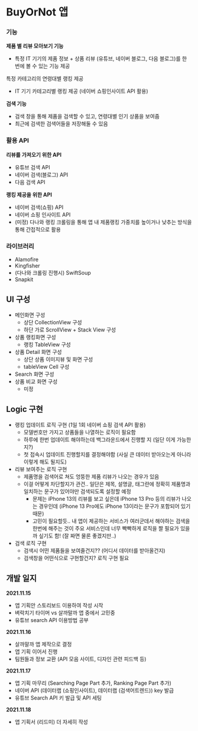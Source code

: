 # BuyOrNot 앱

### 기능

**제품 별 리뷰 모아보기 기능**

- 특정 IT 기기의 제품 정보 + 상품 리뷰 (유튜브, 네이버 블로그, 다음 블로그)를 한 번에 볼 수 있는 기능 제공

특정 카테고리의 연령대별 랭킹 제공

- IT 기기 카테고리별 랭킹 제공 (네이버 쇼핑인사이트 API 활용)

**검색 기능**

- 검색 창을 통해 제품을 검색할 수 있고, 연령대별 인기 상품을 보여줌
- 최근에 검색한 검색어들을 저장해둘 수 있음



### 활용 API

**리뷰를 가져오기 위한 API**

- 유튜브 검색 API
- 네이버 검색(블로그) API
- 다음 검색 API

**랭킹 제공을 위한 API**

- 네이버 검색(쇼핑) API
- 네이버 쇼핑 인사이트 API
- (미정) 다나와 랭킹 크롤링을 통해 앱 내 제품랭킹 가중치를 높이거나 낮추는 방식을 통해 간접적으로 활용



### 라이브러리

- Alamofire
- Kingfisher
- (다나와 크롤링 진행시) SwiftSoup
- Snapkit



## UI 구성

- 메인화면 구성
  - 상단 CollectionView 구성
  - 하단 가로 ScrollView + Stack View 구성
- 상품 랭킹화면 구성
  - 랭킹 TableView 구성
- 상품 Detail 화면 구성
  - 상단 상품 이미지뷰 및 화면 구성 
  - tableView Cell 구성
- Search 화면 구성
- 상품 비교 화면 구성
  - 미정



## Logic 구현

- 랭킹 업데이트 로직 구현 (1일 1회 네이버 쇼핑 검색 API 활용)
  - 모델번호만 가지고 상품들을 나열하는 로직이 필요함
  - 하루에 한번 업데이트 해야하는데 백그라운드에서 진행할 지 (일단 이게 가능한지?)
  - 첫 접속시 업데이트 진행할지를 결정해야함 (사실 큰 데이터 받아오는게 아니라 이렇게 해도 될지도)
- 리뷰 보여주는 로직 구현
  - 제품명을 검색어로 쳐도 엉뚱한 제품 리뷰가 나오는 경우가 있음
  - 이걸 어떻게 차단할지가 관건.. 일단은 제목, 설명글, 태그란에 정확히 제품명과 일치하는 문구가 있어야만 검색되도록 설정할 예정
    - 문제는 iPhone 13의 리뷰를 보고 싶은데 iPhone 13 Pro 등의 리뷰가 나오는 경우인데 (iPhone 13 Pro에도 iPhone 13이라는 문구가 포함되어 있기 때문)
    - 고민이 필요할듯.. 내 앱이 제공하는 서비스가 여러군데서 해야하는 검색을 한번에 해주는 것이 주요 서비스인데 너무 빡빡하게 로직을 짤 필요가 있을까 싶기도 함! (잘 짜면 물론 좋겠지만..)
- 검색 로직 구현
  - 검색시 어떤 제품들을 보여줄건지?? (어디서 데이터를 받아올건지)
  - 검색창을 어떤식으로 구현할건지? 로직 구현 필요





## 개발 일지

**2021.11.15**

- 앱 기획안 스토리보드 이용하여 작성 시작
- 벼락치기 타이머 vs 살까말까 앱 중에서 고민중
- 유튜브 search API 이용방법 공부 



**2021.11.16**

- 살까말까 앱 제작으로 결정
- 앱 기획 이어서 진행
- 팀원들과 정보 교환 (API 모음 사이트, 디자인 관련 피드백 등)



**2021.11.17**

- 앱 기획 마무리 (Searching Page Part 추가, Ranking Page Part 추가)
- 네이버 API (데이터랩 (쇼핑인사이트),  데이터랩 (검색어트렌드)) key 발급
- 유튜브 Search API 키 발급 및 API 세팅



**2021.11.18**

- 앱 기획서 (리드미) 더 자세히 작성


